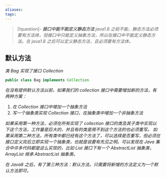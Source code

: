 ```yaml
---
aliases: 
tags: 
---
```


> [!question]- _**接口中能不能定义静态方法**_
_java1.8 之前不能，静态方法必须要有方法体，但接口中只能定义抽象方法，所以在接口中不能定义静态方法。在 java1.8 之后可以定义静态方法，且必须要有方法体。_

## 默认方法

*类 Bag 实现了接口 Collection*

```java
public class Bag implements Collection
```

*在没有提供默认方法以前，如果我们的 collection 接口中需要增加新的方法，有两种方案：*
1. *在 Collection 接口中增加一个抽象方法*
2. *写一个抽象类实现 Collection 接口，在抽象类中增加一个非抽象方法*

*如果采用第一种方法，必须在所有实现了 collection 接口的类及其子类中实现以下这个方法，工作量是巨大的，并且有的类是用不到这个方法的也必须重写。*
*如果采用第二种方法，所有类中都已经有这个方法了，可以选择是否重写，但必须在接口定义完后立即实现一个抽象类，也就是说要有先见之明。可以发现在 Java 集合中许多代码都是这么实现的，比如 List 接口下有一个 AbstractList 抽象类，ArrayList 继承 AbstractList 抽象类。*

*在 Java8 之后，有了第三种方法：默认方法。只需要将新增的方法定义为一个默认方法即可。*